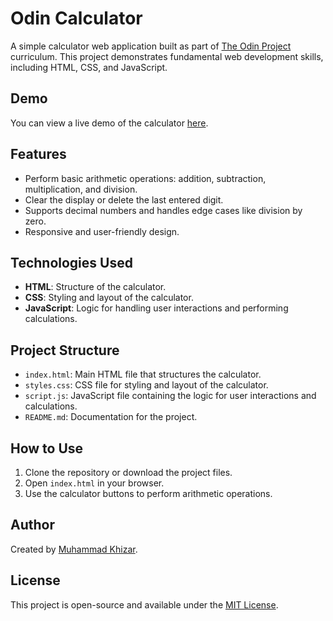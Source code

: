 # Odin Calculator

A simple calculator web application built as part of [The Odin Project](https://www.theodinproject.com/) curriculum. This project demonstrates fundamental web development skills, including HTML, CSS, and JavaScript.

## Demo

You can view a live demo of the calculator [here](https://mhmkhizar.github.io/odin-calculator/).

## Features

- Perform basic arithmetic operations: addition, subtraction, multiplication, and division.
- Clear the display or delete the last entered digit.
- Supports decimal numbers and handles edge cases like division by zero.
- Responsive and user-friendly design.

## Technologies Used

- **HTML**: Structure of the calculator.
- **CSS**: Styling and layout of the calculator.
- **JavaScript**: Logic for handling user interactions and performing calculations.

## Project Structure

- `index.html`: Main HTML file that structures the calculator.
- `styles.css`: CSS file for styling and layout of the calculator.
- `script.js`: JavaScript file containing the logic for user interactions and calculations.
- `README.md`: Documentation for the project.

## How to Use

1. Clone the repository or download the project files.
2. Open `index.html` in your browser.
3. Use the calculator buttons to perform arithmetic operations.

## Author

Created by [Muhammad Khizar](https://github.com/mhmkhizar).

## License

This project is open-source and available under the [MIT License](LICENSE).
